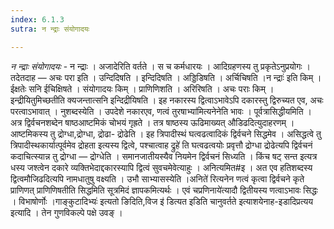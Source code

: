 ```yaml
---
index: 6.1.3
sutra: न न्द्राः संयोगादयः

---
```

_न न्द्राः संयोगादयः_ - न न्द्राः । अजादेरिति वर्तते । स च कर्मधारयः । आदिग्रहणस्य तु प्रकृतेऽनुप्रयोगः । तदेतदाह —  अचः परा इति । उन्दिदिषति । इन्दिदिषति । अड्डिडिषति । अर्चिचिषति ।न न्द्राः॑ इति किम्  । ईक्षतेः सनि ईचिक्षिषते । संयोगादयः किम्  । प्राणिणिशति । अरिरिषति । अचः पराः किम्  । इन्द्रीयितुमिच्छतीति क्यजन्तात्सनि इन्दिद्रीयिषति । इह नकारस्य द्वित्वाऽभावेऽपि दकारस्तु द्विरुच्यत एव, अचः परत्वाऽभावात् । नुशब्दस्येति । उपदेशे नकारएव, णत्वं तुरषाभ्या॑मित्यनेनेति भावः । पूर्वत्रासिद्धीयमिति । अत्र द्विर्वचनशब्देन षाष्ठआष्टमिकं चोभयं गृह्रते । तत्र षाष्ठस्य ऊढिमाख्यत् औडिढदित्युदाहरणम् । आष्टमिकस्य तु द्रोग्धा,द्रोग्धा, द्रोढा- द्रोढेति । इह त्रिपादीस्थं घत्वढत्वादिकं द्विर्वचने सिद्धमेव । असिद्धत्वे तु त्रिपादीस्थकार्यात्पूर्वमेव द्रोहता इत्यस्य द्वित्वे, पश्चात्वाह द्रुहे॑ ति घत्वढत्वयोः प्रवृत्तौ द्रोग्धा द्रोढेत्यपि द्विर्वचनं कदाचित्स्यान्न तु द्रोग्धा —  द्रोग्धेति । समानजातीयस्यैव नियमेन द्विर्वचनं सिध्यति । किंच षट् सन्त इत्यत्र धस्य जश्त्वेन दकारे व्यक्तिभेदाद्दकारस्यापि द्वित्वं सुवचमेवेत्याहुः । अनित्यमित#इ । अत एव हतिशब्दस्य द्वित्वमौजिढदित्यपि नामधातुषु वक्ष्यति । उभौ साभ्यासस्येति ।अनिते॑ रित्यनेन णत्वं कृत्वा द्विर्वचने कृते प्राणिणत् प्राणिणिषतीति सिद्धमिति सूत्रमिदं ज्ञापकमित्यर्थः । एवं चप्रणिनाये॑त्यादौ द्वितीयस्य णत्वाऽभावः सिद्धः । विभाषोर्णोः ।गाङ्कुटादिभ्यः॑ इत्यतो ङिदिति,विज इ॑ डित्यत इडिति चानुवर्तते इत्याशयेनाह-इडादिप्रत्यय इत्यादि । तेन गुणविकल्पे पक्षे उवङ् ।
